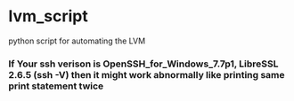# lvm_script
python script for automating the LVM

<h3>If Your ssh verison is OpenSSH_for_Windows_7.7p1, LibreSSL 2.6.5 (ssh -V) then it might work abnormally like printing same print statement twice </h3> 
